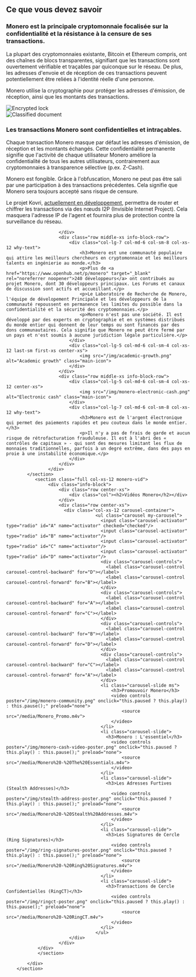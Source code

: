 <div class="site-wrap">
    <section class="container">
            <div class="row">
                <section class="container about-monero full col-xs-12">
                    <div class="info-block">
                        <div class="row center-xs">
                            <div class="col"><h2>Ce que vous devez savoir</h2></div>
                        </div>
                        <div class="row middle-xs info-block-row private">
                            <div class="col-lg-7 col-md-6 col-sm-8 col-xs-12  why-text">
                                <h3>Monero est la principale cryptomonnaie focalisée sur la confidentialité et la résistance à la censure de ses transactions.</h3>
                                <p>La plupart des cryptomonnaies existante, Bitcoin et Ethereum compris, ont des chaînes de blocs transparentes, signifiant que les transactions sont ouvertement vérifiable et traçables par quiconque sur le réseau. De plus, les adresses d'envoie et de réception de ces transactions peuvent potentiellement être reliées à l'identité réelle d'une personne. </p>
                                <p>Monero utilise la cryptographie pour protéger les adresses d'émission, de réception, ainsi que les montants des transactions.</p>
                            </div>
                            <div class="col-lg-5 col-md-6 col-sm-4 col-xs-12 last-sm first-xs center-xs">
                                <img src="/img/crypto-lock.png" alt="Encrypted lock" class="main-icon">
                            </div>
                        </div>
                        <div class="row middle-xs info-block-row">
                            <div class="col-lg-5 col-md-6 col-sm-4 col-xs-12 center-xs">
                                <img src="/img/monero-classified.png" alt="Classified document" class="main-icon">
                            </div>
                            <div class="col-lg-7 col-md-6 col-sm-8 col-xs-12 why-text">
                                <h3>Les transactions Monero sont confidentielles et intraçables.</h3>
                                <p>Chaque transaction Monero masque par défaut les adresses d'émission, de réception et les montants échangés. Cette confidentialité permanente signifie que l'activité de chaque utilisateur Monero améliore la confidentialité de tous les autres utilisateurs, contrairement aux cryptomonnaies à transparence sélective (p.ex. Z-Cash).</p>
                                <p>Monero est fongible. Grâce à l'obfuscation, Monero ne peut pas être sali par une participation à des transactions précédentes. Cela signifie que Monero sera toujours accepté sans risque de censure.</p>
                                <p>Le projet Kovri, <a href="https://getkovri.org/">actuellement en développement</a>, permettra de router et chiffrer les transactions via des nœuds I2P (Invisible Internet Project). Cela masquera l'adresse IP de l'agent et fournira plus de protection contre la surveillance du réseau.</p>
                            </div>

                        </div>
                        <div class="row middle-xs info-block-row">
                            <div class="col-lg-7 col-md-6 col-sm-8 col-xs-12 why-text">
                                <h3>Monero est une communauté populaire qui attire les meilleurs chercheurs en cryptomonnaie et les meilleurs talents en ingénierie au monde.</h3>
                                <p>Plus de <a href="https://www.openhub.net/p/monero" target="_blank" rel="noreferrer noopener">240 développeurs</a> ont contribués au projet Monero, dont 30 développeurs principaux. Les Forums et canaux de discussion sont actifs et accueillant.</p>
                                <p>Le Laboratoire de Recherche de Monero, l'équipe de dévelopement Principale et les développeurs de la communauté repoussent en permanence les limites du possible dans la confidentialité et la sécurité des cryptomonnaies.</p>
                                <p>Monero n'est pas une société. Il est développé par des experts en cryptographie et en systèmes distribués du monde entier qui donnent de leur temps ou sont financés par des dons communautaires. Cela signifie que Monero ne peut être fermé par un pays et n'est soumis à aucune juridiction légale particulière.</p>
                            </div>
                            <div class="col-lg-5 col-md-6 col-sm-4 col-xs-12 last-sm first-xs center-xs">
                                <img src="/img/academic-growth.png" alt="Academic growth" class="main-icon">
                            </div>
                        </div>
                        <div class="row middle-xs info-block-row">
                            <div class="col-lg-5 col-md-6 col-sm-4 col-xs-12 center-xs">
                                <img src="/img/monero-electronic-cash.png" alt="Electronic cash" class="main-icon">
                            </div>
                            <div class="col-lg-7 col-md-6 col-sm-8 col-xs-12 why-text">
                                <h3>Monero est de l'argent électronique qui permet des paiements rapides et peu couteux dans le monde entier.</h3>
                                <p>Il n'y a pas de frais de garde et aucun risque de rétrofacturation frauduleuse. Il est à l'abri des « contrôles de capitaux » - qui sont des mesures limitant les flux de monnaies traditionnelles, parfois à un degré extrême, dans des pays en proie à une instabilité économique.</p>
                            </div>
                        </div>
                    </div>
            </section>
               <section class="full col-xs-12 monero-vid">
                    <div class="info-block">
                        <div class="row center-xs">
                            <div class="col"><h2>Vidéos Monero</h2></div>
                        </div>
                        <div class="row center-xs">
                          <div class="col-xs-12 carousel-container">
                                      <ul class="carousel my-carousel">
                                        <input class="carousel-activator" type="radio" id="A" name="activator" checked="checked"/>
                                        <input class="carousel-activator" type="radio" id="B" name="activator"/>
                                        <input class="carousel-activator" type="radio" id="C" name="activator"/>
                                        <input class="carousel-activator" type="radio" id="D" name="activator"/>
                                        <div class="carousel-controls">
                                          <label class="carousel-control carousel-control-backward" for="D"></label>
                                          <label class="carousel-control carousel-control-forward" for="B"></label>
                                        </div>
                                        <div class="carousel-controls">
                                          <label class="carousel-control carousel-control-backward" for="A"></label>
                                          <label class="carousel-control carousel-control-forward" for="C"></label>
                                        </div>
                                        <div class="carousel-controls">
                                          <label class="carousel-control carousel-control-backward" for="B"></label>
                                          <label class="carousel-control carousel-control-forward" for="D"></label>
                                        </div>
                                        <div class="carousel-controls">
                                          <label class="carousel-control carousel-control-backward" for="C"></label>
                                          <label class="carousel-control carousel-control-forward" for="A"></label>
                                        </div>
                                        <li class="carousel-slide ms">
                                            <h3>Promouvoir Monero</h3>
                                            <video controls poster="/img/monero-community.png" onclick="this.paused ? this.play() : this.pause();" preload="none">
                                                <source src="/media/Monero_Promo.m4v">
                                            </video>
                                        </li>
                                        <li class="carousel-slide">
                                          <h3>Monero : L'essentiel</h3>
                                            <video controls poster="/img/monero-cash-video-poster.png" onclick="this.paused ? this.play() : this.pause();" preload="none">
                                                <source src="/media/Monero%20-%20The%20Essentials.m4v">
                                            </video>
                                        </li>
                                        <li class="carousel-slide">
                                          <h3>Les Adresses Furtives (Stealth Addresses)</h3>
                                            <video controls poster="/img/stealth-address-poster.png" onclick="this.paused ? this.play() : this.pause();" preload="none">
                                                <source src="/media/Monero%20-%20Stealth%20Addresses.m4v">
                                            </video>
                                        </li>
                                        <li class="carousel-slide">
                                          <h3>Les Signatures de Cercle (Ring Signatures)</h3>
                                            <video controls poster="/img/ring-signatures-poster.png" onclick="this.paused ? this.play() : this.pause();" preload="none">
                                                <source src="/media/Monero%20-%20Ring%20Signatures.m4v">
                                            </video>
                                        </li>
                                        <li class="carousel-slide">
                                          <h3>Transactions de Cercle Confidentielles (RingCT)</h3>
                                            <video controls poster="/img/ringct-poster.png" onclick="this.paused ? this.play() : this.pause();" preload="none">
                                                <source src="/media/Monero%20-%20RingCT.m4v">
                                            </video>
                                        </li>
                                      </ul>
                            </div>
                        </div>
                </div>
                </section>

            </div>
        </section>
</div>
